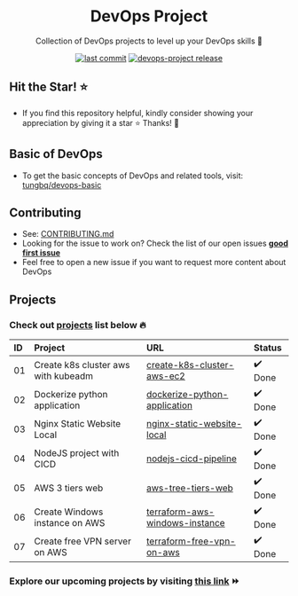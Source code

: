 <h1 align="center">DevOps Project</h1>

<p align="center">Collection of DevOps projects to level up your DevOps skills 💝</p>
<p align="center">
  <a href="https://img.shields.io/github/last-commit/tungbq/devops-project/main"><img alt="last commit" src="https://img.shields.io/github/last-commit/tungbq/devops-project/main" /></a>
  <a href="https://github.com/tungbq/devops-project/releases"><img alt="devops-project release" src="https://img.shields.io/github/release/tungbq/devops-project.svg" /></a>
</p>

## Hit the Star! ⭐

- If you find this repository helpful, kindly consider showing your appreciation by giving it a star ⭐ Thanks! 💖

## Basic of DevOps

- To get the basic concepts of DevOps and related tools, visit: [tungbq/devops-basic](https://github.com/tungbq/devops-basic)

## Contributing

- See: [CONTRIBUTING.md](./CONTRIBUTING.md)
- Looking for the issue to work on? Check the list of our open issues [**good first issue**](https://github.com/tungbq/devops-project/issues?q=is%3Aissue+is%3Aopen+label%3A%22good+first+issue%22)
- Feel free to open a new issue if you want to request more content about DevOps

## Projects

### Check out [projects](./projects/) list below 🔥

| ID  | Project                             | URL                                                                          | Status  |
| :-- | :---------------------------------- | :--------------------------------------------------------------------------- | :------ |
| 01  | Create k8s cluster aws with kubeadm | [create-k8s-cluster-aws-ec2](./projects/create-k8s-cluster-aws-ec2/)         | ✔️ Done |
| 02  | Dockerize python application        | [dockerize-python-application](./projects/dockerize-python-application/)     | ✔️ Done |
| 03  | Nginx Static Website Local          | [nginx-static-website-local](./projects/nginx-static-website-local/)         | ✔️ Done |
| 04  | NodeJS project with CICD            | [nodejs-cicd-pipeline](./projects/nodejs-cicd-pipeline/)                     | ✔️ Done |
| 05  | AWS 3 tiers web                     | [aws-tree-tiers-web](./projects/aws-tree-tiers-web/)                         | ✔️ Done |
| 06  | Create Windows instance on AWS      | [terraform-aws-windows-instance](./projects/terraform-aws-windows-instance/) | ✔️ Done |
| 07  | Create free VPN server on AWS       | [terraform-free-vpn-on-aws](./projects/terraform-free-vpn-on-aws/)                     | ✔️ Done |

### Explore our upcoming projects by visiting [this link](https://github.com/tungbq/devops-project/issues?q=is%3Aissue+is%3Aopen+label%3Aproject) ⏩
